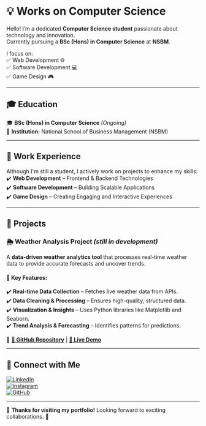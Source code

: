 # 💡 Works on Computer Science  

Hello! I’m a dedicated **Computer Science student** passionate about technology and innovation.  
Currently pursuing a **BSc (Hons) in Computer Science** at **NSBM**.  

I focus on:  
✅ Web Development 🌐  
✅ Software Development 💻  
✅ Game Design 🎮  

---  

## 🎓 Education  

🎓 **BSc (Hons) in Computer Science** *(Ongoing)*  
📍 **Institution:** National School of Business Management (NSBM)  

---  

## 💼 Work Experience  

Although I'm still a student, I actively work on projects to enhance my skills:  
✔️ **Web Development** – Frontend & Backend Technologies  
✔️ **Software Development** – Building Scalable Applications  
✔️ **Game Design** – Creating Engaging and Interactive Experiences  

---  

## 🔬 Projects  

### 🌦 Weather Analysis Project *(still in development)*  
A **data-driven weather analytics tool** that processes real-time weather data to provide accurate forecasts and uncover trends.  

#### 🔹 Key Features:  
✔️ **Real-time Data Collection** – Fetches live weather data from APIs.  
✔️ **Data Cleaning & Processing** – Ensures high-quality, structured data.  
✔️ **Visualization & Insights** – Uses Python libraries like Matplotlib and Seaborn.  
✔️ **Trend Analysis & Forecasting** – Identifies patterns for predictions.  

📌 **[🔗 GitHub Repository](#)** | **[🔗 Live Demo](#)**  

---  

## 🔗 Connect with Me  

[![LinkedIn](https://img.shields.io/badge/LinkedIn-0077B5?style=for-the-badge&logo=linkedin&logoColor=white)](https://www.linkedin.com/in/seniru-samaranayake-788957294?utm_source=share&utm_campaign=share_via&utm_content=profile&utm_medium=android_app)  
[![Instagram](https://img.shields.io/badge/Instagram-E4405F?style=for-the-badge&logo=instagram&logoColor=white)](https://www.instagram.com/53n1ru?igsh=YzEybHlsNnZxdnoz)  
[![GitHub](https://img.shields.io/badge/GitHub-181717?style=for-the-badge&logo=github&logoColor=white)](https://github.com/53n1ru)  

---  

📌 **Thanks for visiting my portfolio!** Looking forward to exciting collaborations. 🚀  

